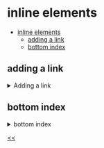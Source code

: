 # inline elements

- [inline elements](#inline-elements)
  - [adding a link](#adding-a-link)
  - [bottom index](#bottom-index)

## adding a link 
<details>
<summary>Adding a link</summary>

### description
Add a link, with the url `https://google.com` and the text `Google`.

### tasks
- [x] The code is valid
- [x] Use the desired tag to define the link
- [x] Use the right attribute to specify the url
- [x] The link contains the right text

### solution
[link.html](./link.html)

</details>
 
## bottom index
<details>
<summary>bottom index</summary>

### description
Create an element `<p>` and inside create a formula:
H<sub>2</sub> + 0.5O<sub>2</sub> = H<sub>2</sub>O

### tasks
- [x] The code is valid
- [x] Inside the \<html> tag is the \<body> tag
- [x] Inside the \<body> tag there's one \<p> tag.
- [x] The formula is correct; There are 3 subscripted text numbers inside the \<p> tag

### solution
[bottom-index.html](./bottom-index.html)

</details>

[<<](../../../README.md)
<!--
:%s/\(Sample \(Input\|Output\) \d:\)\n\(.*\)/```\r\r**\1**\r```\3/gc
-->
